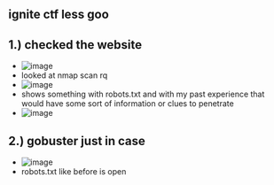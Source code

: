 ignite ctf less goo
-

1.) checked the website
-
- ![image](https://github.com/TekTristan/cyber-rooms/assets/92371193/b9a4d463-5575-4e05-8289-f35e80c6e50e)
- looked at nmap scan rq
- ![image](https://github.com/TekTristan/cyber-rooms/assets/92371193/e9ec97ea-b167-4916-b044-d4f257ba1705)
- shows something with robots.txt and with my past experience that would have some sort of information or clues to penetrate
- ![image](https://github.com/TekTristan/cyber-rooms/assets/92371193/cbe58dca-617f-491a-9313-98174d40c810)

2.) gobuster just in case
-
- ![image](https://github.com/TekTristan/cyber-rooms/assets/92371193/df1d6b87-d8c1-445a-ba62-3f245fa5fb83)
- robots.txt like before is open
